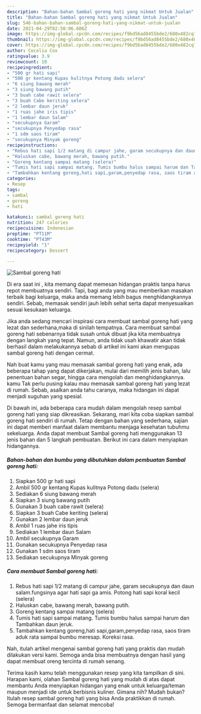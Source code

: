 ```yaml
---
description: "Bahan-bahan Sambal goreng hati yang nikmat Untuk Jualan"
title: "Bahan-bahan Sambal goreng hati yang nikmat Untuk Jualan"
slug: 546-bahan-bahan-sambal-goreng-hati-yang-nikmat-untuk-jualan
date: 2021-04-29T02:50:06.606Z
image: https://img-global.cpcdn.com/recipes/f9bd56ad8455bde2/680x482cq70/sambal-goreng-hati-foto-resep-utama.jpg
thumbnail: https://img-global.cpcdn.com/recipes/f9bd56ad8455bde2/680x482cq70/sambal-goreng-hati-foto-resep-utama.jpg
cover: https://img-global.cpcdn.com/recipes/f9bd56ad8455bde2/680x482cq70/sambal-goreng-hati-foto-resep-utama.jpg
author: Cecelia Cox
ratingvalue: 3.9
reviewcount: 10
recipeingredient:
- "500 gr hati sapi"
- "500 gr kentang Kupas kulitnya Potong dadu selera"
- "6 siung bawang merah"
- "3 siung bawang putih"
- "3 buah cabe rawit selera"
- "3 buah Cabe keriting selera"
- "2 lembar daun jeruk"
- "1 ruas jahe iris tipis"
- "1 lembar daun Salam"
- "secukupnya Garam"
- "secukupnya Penyedap rasa"
- "1 sdm saos tiram"
- "secukupnya Minyak goreng"
recipeinstructions:
- "Rebus hati sapi 1/2 matang di campur jahe, garam secukupnya dan daun salam.fungsinya agar hati sapi ga amis. Potong hati sapi koral kecil (selera)"
- "Haluskan cabe, bawang merah, bawang putih."
- "Goreng kentang sampai matang (selera)"
- "Tumis hati sapi sampai matang. Tumis bumbu halus sampai harum dan Tambahkan daun jeruk."
- "Tambahkan kentang goreng,hati sapi,garam,penyedap rasa, saos tiram aduk rata sampai bumbu meresap. Koreksi rasa."
categories:
- Resep
tags:
- sambal
- goreng
- hati

katakunci: sambal goreng hati 
nutrition: 247 calories
recipecuisine: Indonesian
preptime: "PT11M"
cooktime: "PT43M"
recipeyield: "1"
recipecategory: Dessert

---
```



![Sambal goreng hati](https://img-global.cpcdn.com/recipes/f9bd56ad8455bde2/680x482cq70/sambal-goreng-hati-foto-resep-utama.jpg)

Di era  saat ini , kita memang dapat memesan hidangan praktis tanpa harus repot membuatnya sendiri. Tapi, bagi anda yang mau memberikan masakan terbaik bagi keluarga, maka anda memang lebih bagus menghidangkannya sendiri. Sebab, memasak sendiri jauh lebih sehat serta dapat menyesuaikan sesuai kesukaan keluarga.

Jika anda sedang mencari inspirasi cara membuat sambal goreng hati yang lezat dan sederhana,maka di sinilah tempatnya. Cara membuat sambal goreng hati  sebenarnya tidak susah untuk dibuat jika kita membuatnya dengan langkah yang tepat. Namun, anda tidak usah khawatir akan tidak berhasil dalam melakukannya 
sebab di artikel ini kami akan mengupas sambal goreng hati dengan cermat.  



Nah buat kamu yang mau memasak sambal goreng hati yang enak, ada beberapa tahap yang dapat dikerjakan, mulai dari memilih jenis bahan, lalu penentuan bahan segar, hingga cara mengolah dan menghidangkannya. kamu Tak perlu pusing kalau mau memasak sambal goreng hati yang lezat di rumah. Sebab, asalkan anda  tahu caranya, maka hidangan ini dapat menjadi suguhan yang spesial.

Di bawah ini, ada beberapa cara mudah dalam mengolah resep sambal goreng hati yang siap dikreasikan. Sekarang, mari kita coba siapkan sambal goreng hati sendiri di rumah. Tetap dengan bahan yang sederhana, sajian ini dapat memberi manfaat dalam membantu menjaga kesehatan tubuhmu sekeluarga. Anda dapat membuat Sambal goreng hati menggunakan 13 jenis bahan dan 5 langkah pembuatan. Berikut ini cara dalam menyiapkan hidangannya.

<!--inarticleads1-->

##### Bahan-bahan dan bumbu yang dibutuhkan dalam pembuatan Sambal goreng hati:

1. Siapkan 500 gr hati sapi
1. Ambil 500 gr kentang Kupas kulitnya Potong dadu (selera)
1. Sediakan 6 siung bawang merah
1. Siapkan 3 siung bawang putih
1. Gunakan 3 buah cabe rawit (selera)
1. Siapkan 3 buah Cabe keriting (selera)
1. Gunakan 2 lembar daun jeruk
1. Ambil 1 ruas jahe iris tipis
1. Sediakan 1 lembar daun Salam
1. Ambil secukupnya Garam
1. Gunakan secukupnya Penyedap rasa
1. Gunakan 1 sdm saos tiram
1. Sediakan secukupnya Minyak goreng




<!--inarticleads2-->

##### Cara membuat Sambal goreng hati:

1. Rebus hati sapi 1/2 matang di campur jahe, garam secukupnya dan daun salam.fungsinya agar hati sapi ga amis. Potong hati sapi koral kecil (selera)
1. Haluskan cabe, bawang merah, bawang putih.
1. Goreng kentang sampai matang (selera)
1. Tumis hati sapi sampai matang. Tumis bumbu halus sampai harum dan Tambahkan daun jeruk.
1. Tambahkan kentang goreng,hati sapi,garam,penyedap rasa, saos tiram aduk rata sampai bumbu meresap. Koreksi rasa.




Nah, itulah artikel mengenai  sambal goreng hati  yang praktis dan mudah dilakukan versi kami. Semoga anda bisa membuatnya dengan hasil yang dapat membuat oreng tercinta di rumah senang. 

Terima kasih kamu telah menggunakan resep yang kita tampilkan di sini. Harapan kami, olahan  Sambal goreng hati yang mudah di atas dapat membantu Anda menyiapkan hidangan yang enak untuk keluarga/teman maupun menjadi ide untuk berbisnis kuliner. Gimana nih? Mudah bukan? Itulah resep sambal goreng hati yang bisa Anda praktikkan di rumah. Semoga bermanfaat dan selamat mencoba!


